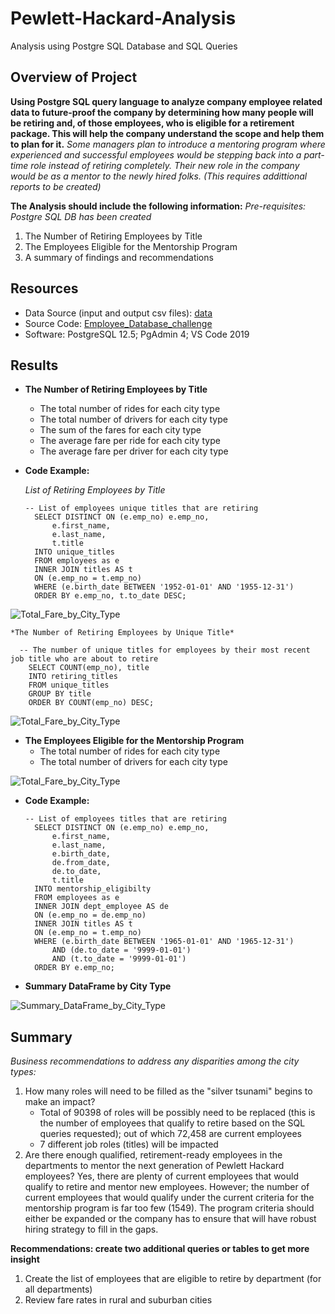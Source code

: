 # Pewlett-Hackard-Analysis
Analysis using Postgre SQL Database and SQL Queries

## Overview of Project
**Using Postgre SQL query language to analyze company employee related data to future-proof the company by determining how many people will be retiring and, of those employees, who is eligible for a retirement package. This will help the company understand the scope and help them to plan for it.** 
*Some managers plan to introduce a mentoring program where experienced and successful employees would be stepping back into a part-time role instead of retiring completely. Their new role in the company would be as a mentor to the newly hired folks. (This requires addittional reports to be created)*


**The Analysis should include the following information:** 
*Pre-requisites: Postgre SQL DB has been created*

1. The Number of Retiring Employees by Title
2. The Employees Eligible for the Mentorship Program
3. A summary of findings and recommendations


## Resources
- Data Source (input and output csv files): [data](https://github.com/MonikaSData/Pewlett-Hackard-Analysis/tree/main/Data)
- Source Code: [Employee_Database_challenge](Queries/Employee_Database_challenge.sql)
- Software: PostgreSQL 12.5; PgAdmin 4; VS Code 2019

## Results
- **The Number of Retiring Employees by Title**
   - The total number of rides for each city type 
   - The total number of drivers for each city type
   - The sum of the fares for each city type
   - The average fare per ride for each city type
   - The average fare per driver for each city type


- **Code Example:**
     
     *List of Retiring Employees by Title*

      -- List of employees unique titles that are retiring
        SELECT DISTINCT ON (e.emp_no) e.emp_no,
            e.first_name,
            e.last_name,
            t.title
        INTO unique_titles
        FROM employees as e
        INNER JOIN titles AS t
        ON (e.emp_no = t.emp_no)
        WHERE (e.birth_date BETWEEN '1952-01-01' AND '1955-12-31')
        ORDER BY e.emp_no, t.to_date DESC;

![Total_Fare_by_City_Type](Analysis/PyBer_fare_summary.png)

    *The Number of Retiring Employees by Unique Title*

      -- The number of unique titles for employees by their most recent job title who are about to retire
        SELECT COUNT(emp_no), title
        INTO retiring_titles
        FROM unique_titles
        GROUP BY title
        ORDER BY COUNT(emp_no) DESC;

![Total_Fare_by_City_Type](Analysis/PyBer_fare_summary.png)


- **The Employees Eligible for the Mentorship Program**
   - The total number of rides for each city type 
   - The total number of drivers for each city type

![Total_Fare_by_City_Type](Analysis/PyBer_fare_summary.png)

- **Code Example:**
     
      -- List of employees titles that are retiring
        SELECT DISTINCT ON (e.emp_no) e.emp_no,
            e.first_name,
            e.last_name,
            e.birth_date,
            de.from_date,
            de.to_date,
            t.title
        INTO mentorship_eligibilty
        FROM employees as e
        INNER JOIN dept_employee AS de
        ON (e.emp_no = de.emp_no)
        INNER JOIN titles AS t
        ON (e.emp_no = t.emp_no)
        WHERE (e.birth_date BETWEEN '1965-01-01' AND '1965-12-31')
            AND (de.to_date = '9999-01-01')
            AND (t.to_date = '9999-01-01')
        ORDER BY e.emp_no;

- **Summary DataFrame by City Type**


![Summary_DataFrame_by_City_Type](Analysis/Summary_DataFrame_by_City_Type.jpg)




## Summary
*Business recommendations to address any disparities among the city types:*

 1. How many roles will need to be filled as the "silver tsunami" begins to make an impact?
    - Total of 90398 of roles will be possibly need to be replaced (this is the number of employees that qualify to retire based on the SQL queries requested); out of which 72,458 are current employees
    - 7 different job roles (titles) will be impacted
 2. Are there enough qualified, retirement-ready employees in the departments to mentor the next generation of Pewlett Hackard employees?
    Yes, there are plenty of current employees that would qualify to retire and mentor new employees. However; the number of current employees that would qualify under the current criteria for the mentorship program is far too few (1549). The program criteria should either be expanded or the company has to ensure that will have robust hiring strategy to fill in the gaps.


 **Recommendations: create two additional queries or tables to get more insight**
 1. Create the list of employees that are eligible to retire by department (for all departments)
 2. Review fare rates in rural and suburban cities
 

  